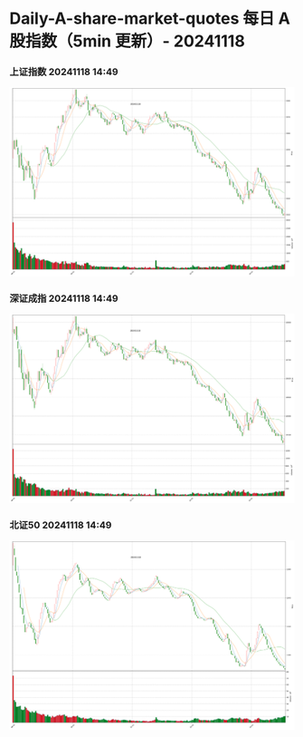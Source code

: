 
# Daily-A-share-market-quotes 每日 A 股指数（5min 更新）- 20241118

### 上证指数 20241118 14:49
![](./fig/2024/11/20241118-sh000001.png)

### 深证成指 20241118 14:49
![](./fig/2024/11/20241118-sz399001.png)

### 北证50 20241118 14:49
![](./fig/2024/11/20241118-bj899050.png)
